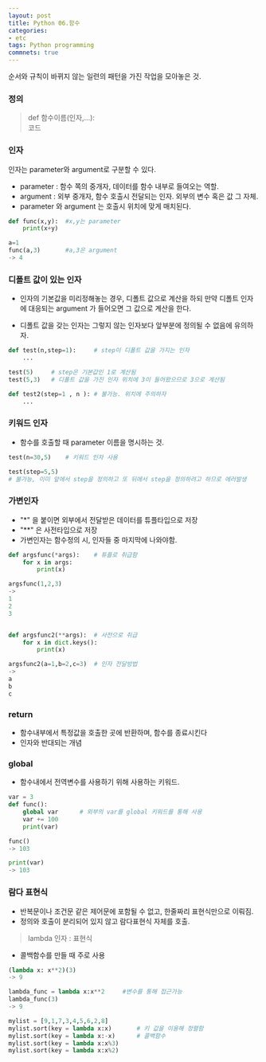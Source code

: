 ```yaml
---
layout: post
title: Python 06.함수
categories:
- etc
tags: Python programming
commnets: true
---
```


순서와 규칙이 바뀌지 않는 일련의 패턴을 가진 작업을 모아놓은 것.  


### 정의

> def 함수이름(인자,...):  
>	코드

### 인자

인자는 parameter와 argument로 구분할 수 있다.

- parameter : 함수 쪽의 중개자, 데이터를 함수 내부로 들여오는 역할.
- argument : 외부 중개자, 함수 호출시 전달되는 인자. 외부의 변수 혹은 값 그 자체.
- parameter 와 argument 는 호출시 위치에 맞게 매치된다.

```python
def func(x,y):	#x,y는 parameter
	print(x+y)

a=1
func(a,3)		#a,3은 argument
-> 4
```

### 디폴트 값이 있는 인자

- 인자의 기본값을 미리정해놓는 경우, 디폴트 값으로 계산을 하되 만약 디폴트 인자에 대응되는 argument 가 들어오면 그 값으로 계산을 한다.

- 디폴트 값을 갖는 인자는 그렇지 않는 인자보다 앞부분에 정의될 수 없음에 유의하자.

```python
def test(n,step=1):		# step이 디폴트 값을 가지는 인자
	...

test(5)		# step은 기본값인 1로 계산됨
test(5,3)	# 디폴트 값을 가진 인자 위치에 3이 들어왔으므로 3으로 계산됨

def test2(step=1 , n ):	# 불가능. 위치에 주의하자
	...
```

### 키워드 인자

- 함수를 호출할 때 parameter 이름을 명시하는 것.

```python
test(n=30,5)	# 키워드 인자 사용

test(step=5,5)
# 불가능, 이미 앞에서 step을 정의하고 또 뒤에서 step을 정의하려고 하므로 에러발생	
```

### 가변인자

- "*" 을 붙이면 외부에서 전달받은 데이터를 튜플타입으로 저장
- "**" 은 사전타입으로 저장
- 가변인자는 함수정의 시, 인자들 중 마지막에 나와야함.

```python
def argsfunc(*args):	# 튜플로 취급함
	for x in args:
		print(x)

argsfunc(1,2,3)
->
1
2
3


def argsfunc2(**args): 	# 사전으로 취급
	for x in dict.keys():
		print(x)

argsfunc2(a=1,b=2,c=3)	# 인자 전달방법
->
a
b
c

```

### return

- 함수내부에서 특정값을 호출한 곳에 반환하며, 함수를 종료시킨다
- 인자와 반대되는 개념


### global

- 함수내에서 전역변수를 사용하기 위해 사용하는 키워드.

```python
var = 3
def func():
	global var		# 외부의 var를 global 키워드를 통해 사용
	var += 100
	print(var)

func()
-> 103

print(var)
-> 103
```

### 람다 표현식

- 반복문이나 조건문 같은 제어문에 포함될 수 없고, 한줄짜리 표현식만으로 이뤄짐.
- 정의와 호출이 분리되어 있지 않고 람다표현식 자체를 호출.

> lambda 인자 : 표현식

- 콜백함수를 만들 때 주로 사용

```python
(lambda x: x**2)(3)
-> 9

lambda_func = lambda x:x**2		#변수를 통해 접근가능
lambda_func(3)
-> 9

mylist = [9,1,7,3,4,5,6,2,8]
mylist.sort(key = lambda x:x)		# 키 값을 이용해 정렬함
mylist.sort(key = lambda x:-x)		# 콜백함수
mylist.sort(key = lambda x:x%3)
mylist.sort(key = lambda x:x%2)			
```


